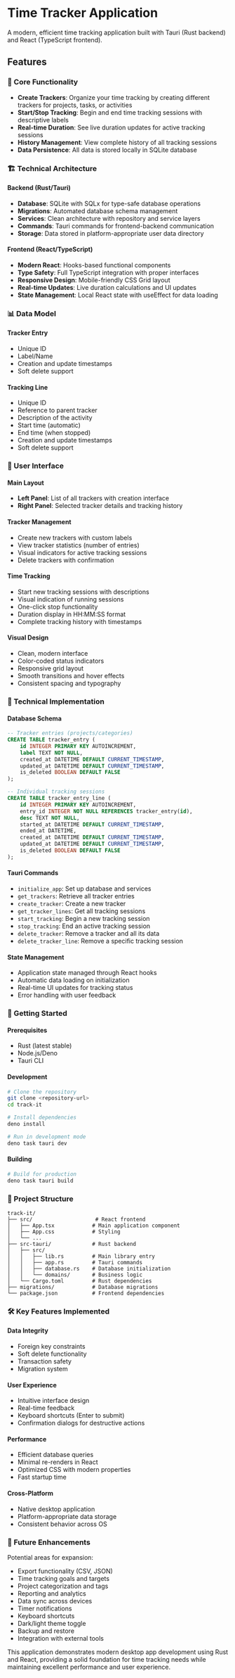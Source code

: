 # Time Tracker Application

A modern, efficient time tracking application built with Tauri (Rust backend) and React (TypeScript frontend).

## Features

### 🎯 Core Functionality
- **Create Trackers**: Organize your time tracking by creating different trackers for projects, tasks, or activities
- **Start/Stop Tracking**: Begin and end time tracking sessions with descriptive labels
- **Real-time Duration**: See live duration updates for active tracking sessions
- **History Management**: View complete history of all tracking sessions
- **Data Persistence**: All data is stored locally in SQLite database

### 🏗️ Technical Architecture

#### Backend (Rust/Tauri)
- **Database**: SQLite with SQLx for type-safe database operations
- **Migrations**: Automated database schema management
- **Services**: Clean architecture with repository and service layers
- **Commands**: Tauri commands for frontend-backend communication
- **Storage**: Data stored in platform-appropriate user data directory

#### Frontend (React/TypeScript)
- **Modern React**: Hooks-based functional components
- **Type Safety**: Full TypeScript integration with proper interfaces
- **Responsive Design**: Mobile-friendly CSS Grid layout
- **Real-time Updates**: Live duration calculations and UI updates
- **State Management**: Local React state with useEffect for data loading

### 📊 Data Model

#### Tracker Entry
- Unique ID
- Label/Name
- Creation and update timestamps
- Soft delete support

#### Tracking Line
- Unique ID
- Reference to parent tracker
- Description of the activity
- Start time (automatic)
- End time (when stopped)
- Creation and update timestamps
- Soft delete support

### 🎨 User Interface

#### Main Layout
- **Left Panel**: List of all trackers with creation interface
- **Right Panel**: Selected tracker details and tracking history

#### Tracker Management
- Create new trackers with custom labels
- View tracker statistics (number of entries)
- Visual indicators for active tracking sessions
- Delete trackers with confirmation

#### Time Tracking
- Start new tracking sessions with descriptions
- Visual indication of running sessions
- One-click stop functionality
- Duration display in HH:MM:SS format
- Complete tracking history with timestamps

#### Visual Design
- Clean, modern interface
- Color-coded status indicators
- Responsive grid layout
- Smooth transitions and hover effects
- Consistent spacing and typography

### 🔧 Technical Implementation

#### Database Schema
```sql
-- Tracker entries (projects/categories)
CREATE TABLE tracker_entry (
    id INTEGER PRIMARY KEY AUTOINCREMENT,
    label TEXT NOT NULL,
    created_at DATETIME DEFAULT CURRENT_TIMESTAMP,
    updated_at DATETIME DEFAULT CURRENT_TIMESTAMP,
    is_deleted BOOLEAN DEFAULT FALSE
);

-- Individual tracking sessions
CREATE TABLE tracker_entry_line (
    id INTEGER PRIMARY KEY AUTOINCREMENT,
    entry_id INTEGER NOT NULL REFERENCES tracker_entry(id),
    desc TEXT NOT NULL,
    started_at DATETIME DEFAULT CURRENT_TIMESTAMP,
    ended_at DATETIME,
    created_at DATETIME DEFAULT CURRENT_TIMESTAMP,
    updated_at DATETIME DEFAULT CURRENT_TIMESTAMP,
    is_deleted BOOLEAN DEFAULT FALSE
);
```

#### Tauri Commands
- `initialize_app`: Set up database and services
- `get_trackers`: Retrieve all tracker entries
- `create_tracker`: Create a new tracker
- `get_tracker_lines`: Get all tracking sessions
- `start_tracking`: Begin a new tracking session
- `stop_tracking`: End an active tracking session
- `delete_tracker`: Remove a tracker and all its data
- `delete_tracker_line`: Remove a specific tracking session

#### State Management
- Application state managed through React hooks
- Automatic data loading on initialization
- Real-time UI updates for tracking status
- Error handling with user feedback

### 🚀 Getting Started

#### Prerequisites
- Rust (latest stable)
- Node.js/Deno
- Tauri CLI

#### Development
```bash
# Clone the repository
git clone <repository-url>
cd track-it

# Install dependencies
deno install

# Run in development mode
deno task tauri dev
```

#### Building
```bash
# Build for production
deno task tauri build
```

### 📁 Project Structure
```
track-it/
├── src/                    # React frontend
│   ├── App.tsx            # Main application component
│   ├── App.css            # Styling
│   └── ...
├── src-tauri/             # Rust backend
│   ├── src/
│   │   ├── lib.rs         # Main library entry
│   │   ├── app.rs         # Tauri commands
│   │   ├── database.rs    # Database initialization
│   │   └── domains/       # Business logic
│   └── Cargo.toml         # Rust dependencies
├── migrations/            # Database migrations
└── package.json           # Frontend dependencies
```

### 🛠️ Key Features Implemented

#### Data Integrity
- Foreign key constraints
- Soft delete functionality
- Transaction safety
- Migration system

#### User Experience
- Intuitive interface design
- Real-time feedback
- Keyboard shortcuts (Enter to submit)
- Confirmation dialogs for destructive actions

#### Performance
- Efficient database queries
- Minimal re-renders in React
- Optimized CSS with modern properties
- Fast startup time

#### Cross-Platform
- Native desktop application
- Platform-appropriate data storage
- Consistent behavior across OS

### 🔮 Future Enhancements

Potential areas for expansion:
- Export functionality (CSV, JSON)
- Time tracking goals and targets
- Project categorization and tags
- Reporting and analytics
- Data sync across devices
- Timer notifications
- Keyboard shortcuts
- Dark/light theme toggle
- Backup and restore
- Integration with external tools

This application demonstrates modern desktop app development using Rust and React, providing a solid foundation for time tracking needs while maintaining excellent performance and user experience.